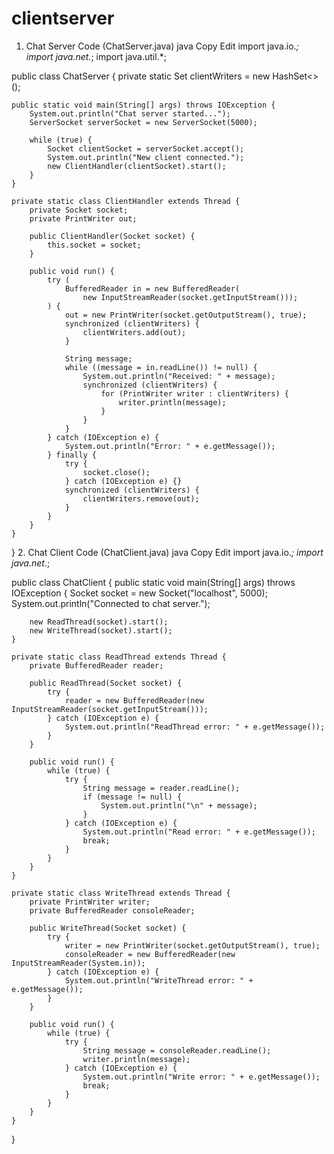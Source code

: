 # clientserver
1. Chat Server Code (ChatServer.java)
java
Copy
Edit
import java.io.*;
import java.net.*;
import java.util.*;

public class ChatServer {
    private static Set<PrintWriter> clientWriters = new HashSet<>();

    public static void main(String[] args) throws IOException {
        System.out.println("Chat server started...");
        ServerSocket serverSocket = new ServerSocket(5000);

        while (true) {
            Socket clientSocket = serverSocket.accept();
            System.out.println("New client connected.");
            new ClientHandler(clientSocket).start();
        }
    }

    private static class ClientHandler extends Thread {
        private Socket socket;
        private PrintWriter out;

        public ClientHandler(Socket socket) {
            this.socket = socket;
        }

        public void run() {
            try (
                BufferedReader in = new BufferedReader(
                    new InputStreamReader(socket.getInputStream()));
            ) {
                out = new PrintWriter(socket.getOutputStream(), true);
                synchronized (clientWriters) {
                    clientWriters.add(out);
                }

                String message;
                while ((message = in.readLine()) != null) {
                    System.out.println("Received: " + message);
                    synchronized (clientWriters) {
                        for (PrintWriter writer : clientWriters) {
                            writer.println(message);
                        }
                    }
                }
            } catch (IOException e) {
                System.out.println("Error: " + e.getMessage());
            } finally {
                try {
                    socket.close();
                } catch (IOException e) {}
                synchronized (clientWriters) {
                    clientWriters.remove(out);
                }
            }
        }
    }
}
 2. Chat Client Code (ChatClient.java)
java
Copy
Edit
import java.io.*;
import java.net.*;

public class ChatClient {
    public static void main(String[] args) throws IOException {
        Socket socket = new Socket("localhost", 5000);
        System.out.println("Connected to chat server.");

        new ReadThread(socket).start();
        new WriteThread(socket).start();
    }

    private static class ReadThread extends Thread {
        private BufferedReader reader;

        public ReadThread(Socket socket) {
            try {
                reader = new BufferedReader(new InputStreamReader(socket.getInputStream()));
            } catch (IOException e) {
                System.out.println("ReadThread error: " + e.getMessage());
            }
        }

        public void run() {
            while (true) {
                try {
                    String message = reader.readLine();
                    if (message != null) {
                        System.out.println("\n" + message);
                    }
                } catch (IOException e) {
                    System.out.println("Read error: " + e.getMessage());
                    break;
                }
            }
        }
    }

    private static class WriteThread extends Thread {
        private PrintWriter writer;
        private BufferedReader consoleReader;

        public WriteThread(Socket socket) {
            try {
                writer = new PrintWriter(socket.getOutputStream(), true);
                consoleReader = new BufferedReader(new InputStreamReader(System.in));
            } catch (IOException e) {
                System.out.println("WriteThread error: " + e.getMessage());
            }
        }

        public void run() {
            while (true) {
                try {
                    String message = consoleReader.readLine();
                    writer.println(message);
                } catch (IOException e) {
                    System.out.println("Write error: " + e.getMessage());
                    break;
                }
            }
        }
    }
}
